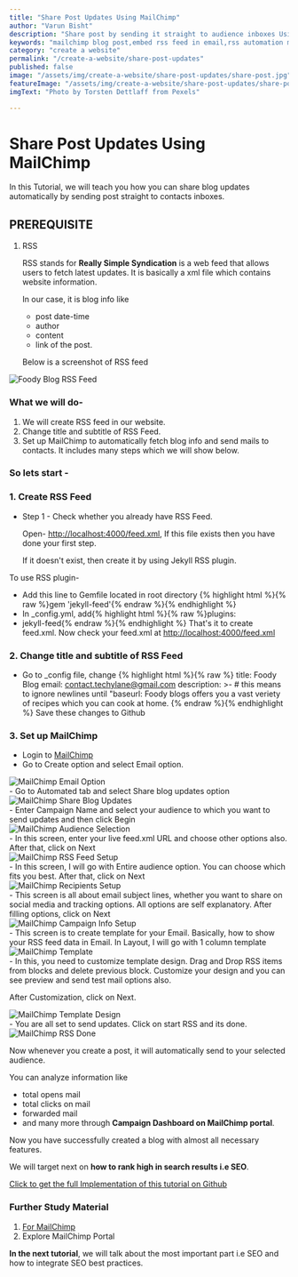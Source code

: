 ```yaml
---
title: "Share Post Updates Using MailChimp"
author: "Varun Bisht"
description: "Share post by sending it straight to audience inboxes Using MailChimp"
keywords: "mailchimp blog post,embed rss feed in email,rss automation mailchimp,share blog updates mailchimp"
category: "create a website"
permalink: "/create-a-website/share-post-updates"
published: false
image: "/assets/img/create-a-website/share-post-updates/share-post.jpg"
featureImage: "/assets/img/create-a-website/share-post-updates/share-post.jpg"
imgText: "Photo by Torsten Dettlaff from Pexels"

---
```

# Share Post Updates Using MailChimp

In this Tutorial, we will teach you how you can share blog updates automatically by sending post straight to contacts inboxes.

## PREREQUISITE

1. RSS

   RSS stands for **Really Simple Syndication** is a web feed that allows users to fetch latest updates.
It is basically a xml file which contains website information.

   In our case, it is blog info like
   - post date-time
   - author
   - content
   - link of the post.

   Below is a screenshot of RSS feed
<div class="imgCont">
  <img alt="Foody Blog RSS Feed" title="Foody Blog RSS Feed" src="/assets/img/create-a-website/share-post-updates/foodyblog_rss_feed.png" />
</div>


### What we will do-

1. We will create RSS feed in our website.
2. Change title and subtitle of RSS Feed.
3. Set up MailChimp to automatically fetch blog info and send mails to contacts. It includes many steps which we will show below.


### So lets start -

### 1. Create RSS Feed
- Step 1 - Check whether you already have RSS Feed.

   Open- [http://localhost:4000/feed.xml](http://localhost:4000/feed.xml "http://localhost:4000/feed.xml"), If this file exists then you have done your first step.

   If it doesn't exist, then create it by using Jekyll RSS plugin.

To use RSS plugin-
   - Add this line to Gemfile located in root directory
   {% highlight html %}{% raw %}gem 'jekyll-feed'{% endraw %}{% endhighlight %}
   - In _config.yml, add{% highlight html %}{% raw %}plugins:
   - jekyll-feed{% endraw %}{% endhighlight %}
That's it to create feed.xml. Now check your feed.xml at [http://localhost:4000/feed.xml](http://localhost:4000/feed.xml "http://localhost:4000/feed.xml")
### 2. Change title and subtitle of RSS Feed
- Go to _config file, change
{% highlight html %}{% raw %}
title: Foody Blog
email: contact.techylane@gmail.com
description: >- # this means to ignore newlines until "baseurl:
  Foody blogs offers you a vast veriety of recipes which you can cook at home.
{% endraw %}{% endhighlight %}
Save these changes to Github
### 3. Set up MailChimp
- Login to [MailChimp](https://mailchimp.com "MailChimp")
- Go to Create option and select Email option.
<div class="imgCont">
  <img alt="MailChimp Email Option" title="MailChimp Email Option" src="/assets/img/create-a-website/share-post-updates/mailchimp_email_option.png" />
</div>
- Go to Automated tab and select Share blog updates option
<div class="imgCont">
  <img alt="MailChimp Share Blog Updates" title="MailChimp Share Blog Updates" src="/assets/img/create-a-website/share-post-updates/mailchimp_share_blog_updates.png" />
</div>
- Enter Campaign Name and select your audience to which you want to send updates and then click Begin
<div class="imgCont">
  <img alt="MailChimp Audience Selection" title="MailChimp Audience Selection" src="/assets/img/create-a-website/share-post-updates/mailchimp_audience_selection.png" />
</div>
- In this screen, enter your live feed.xml URL and choose other options also.
After that, click on Next
<div class="imgCont">
  <img alt="MailChimp RSS Feed Setup" title="MailChimp RSS Feed Setup" src="/assets/img/create-a-website/share-post-updates/mailchimp_rss_feed_setup.png" />
</div>
- In this screen, I will go with Entire audience option. You can choose which fits you best. After that, click on Next
<div class="imgCont">
  <img alt="MailChimp Recipients Setup" title="MailChimp Recipients Setup" src="/assets/img/create-a-website/share-post-updates/mailchimp_recipients_setup.png" />
</div>
- This screen is all about email subject lines, whether you want to share on social media and tracking options. All options are self explanatory. After filling options, click on Next
<div class="imgCont">
  <img alt="MailChimp Campaign Info Setup" title="MailChimp Campaign Info Setup" src="/assets/img/create-a-website/share-post-updates/mailchimp_campaign_info_setup.png" />
</div>
- This screen is to create template for your Email. Basically, how to show your RSS feed data in Email.
In Layout, I will go with 1 column template
<div class="imgCont">
  <img alt="MailChimp Template" title="MailChimp Template" src="/assets/img/create-a-website/share-post-updates/mailchimp_template.png" />
</div>
- In this, you need to customize template design.
Drag and Drop RSS items from blocks and delete previous block. Customize your design and you can see preview and send test mail options also.

   After Customization, click on Next.
<div class="imgCont">
  <img alt="MailChimp Template Design" title="MailChimp Template Design" src="/assets/img/create-a-website/share-post-updates/mailchimp_template_design.png" />
</div>
- You are all set to send updates. Click on start RSS and its done.
<div class="imgCont">
  <img alt="MailChimp RSS Done" title="MailChimp RSS Done" src="/assets/img/create-a-website/share-post-updates/mailchimp_rss_done.png" />
</div>

Now whenever you create a post, it will automatically send to your selected audience.

You can analyze information like
- total opens mail
- total clicks on mail
- forwarded mail
- and many more through **Campaign Dashboard on MailChimp portal**.

Now you have successfully created a blog with almost all necessary features.

We will target next on **how to rank high in search results i.e SEO**.

<a href="https://github.com/vbisht7038/vbisht7038.github.io.git">Click to get the full Implementation of this tutorial on Github</a>

### Further Study Material
1. [For MailChimp](https://mailchimp.com "MailChimp")
2. Explore MailChimp Portal

**In the next tutorial**, we will talk about the most important part i.e SEO and how to integrate SEO best practices.
